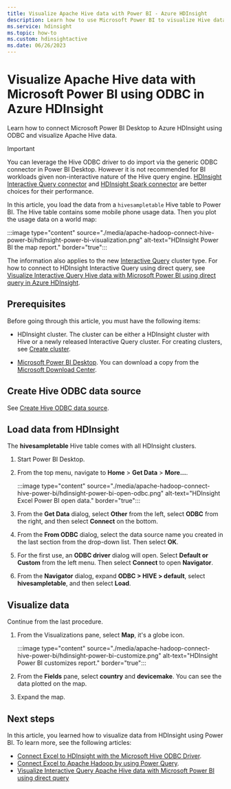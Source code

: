 ```yaml
---
title: Visualize Apache Hive data with Power BI - Azure HDInsight
description: Learn how to use Microsoft Power BI to visualize Hive data processed by Azure HDInsight.
ms.service: hdinsight
ms.topic: how-to
ms.custom: hdinsightactive
ms.date: 06/26/2023
---
```


# Visualize Apache Hive data with Microsoft Power BI using ODBC in Azure HDInsight

Learn how to connect Microsoft Power BI Desktop to Azure HDInsight using ODBC and visualize Apache Hive data.

> [!IMPORTANT]
> You can leverage the Hive ODBC driver to do import via the generic ODBC connector in Power BI Desktop. However it is not recommended for BI workloads given non-interactive nature of the Hive query engine. [HDInsight Interactive Query connector](../interactive-query/apache-hadoop-connect-hive-power-bi-directquery.md) and [HDInsight Spark connector](/power-bi/spark-on-hdinsight-with-direct-connect) are better choices for their performance.

In this article, you load the data from a `hivesampletable` Hive table to Power BI. The Hive table contains some mobile phone usage data. Then you plot the usage data on a world map:

:::image type="content" source="./media/apache-hadoop-connect-hive-power-bi/hdinsight-power-bi-visualization.png" alt-text="HDInsight Power BI the map report." border="true":::

The information also applies to the new [Interactive Query](../interactive-query/apache-interactive-query-get-started.md) cluster type. For how to connect to HDInsight Interactive Query using direct query, see [Visualize Interactive Query Hive data with Microsoft Power BI using direct query in Azure HDInsight](../interactive-query/apache-hadoop-connect-hive-power-bi-directquery.md).

## Prerequisites

Before going through this article, you must have the following items:

* HDInsight cluster. The cluster can be either a HDInsight cluster with Hive or a newly released Interactive Query cluster. For creating clusters, see [Create cluster](apache-hadoop-linux-tutorial-get-started.md).

* [Microsoft Power BI Desktop](https://powerbi.microsoft.com/desktop/). You can download a copy from the [Microsoft Download Center](https://www.microsoft.com/download/details.aspx?id=45331).

## Create Hive ODBC data source

See [Create Hive ODBC data source](apache-hadoop-connect-excel-hive-odbc-driver.md#create-apache-hive-odbc-data-source).

## Load data from HDInsight

The **hivesampletable** Hive table comes with all HDInsight clusters.

1. Start Power BI Desktop.

1. From the top menu, navigate to **Home** > **Get Data** > **More...**.

    :::image type="content" source="./media/apache-hadoop-connect-hive-power-bi/hdinsight-power-bi-open-odbc.png" alt-text="HDInsight Excel Power BI open data." border="true":::

1. From the **Get Data** dialog, select **Other** from the left, select **ODBC** from the right, and then select **Connect** on the bottom.

1. From the **From ODBC** dialog, select the data source name you created in the last section from the drop-down list. Then select **OK**.

1. For the first use, an **ODBC driver** dialog will open. Select **Default or Custom** from the left menu. Then select **Connect** to open **Navigator**.

1. From the **Navigator** dialog, expand **ODBC > HIVE > default**, select **hivesampletable**, and then select **Load**.

## Visualize data

Continue from the last procedure.

1. From the Visualizations pane, select **Map**, it's a globe icon.

    :::image type="content" source="./media/apache-hadoop-connect-hive-power-bi/hdinsight-power-bi-customize.png" alt-text="HDInsight Power BI customizes report." border="true":::

1. From the **Fields** pane, select **country** and **devicemake**. You can see the data plotted on the map.

1. Expand the map.

## Next steps

In this article, you learned how to visualize data from HDInsight using Power BI.  To learn more, see the following articles:

* [Connect Excel to HDInsight with the Microsoft Hive ODBC Driver](./apache-hadoop-connect-excel-hive-odbc-driver.md).
* [Connect Excel to Apache Hadoop by using Power Query](apache-hadoop-connect-excel-power-query.md).
* [Visualize Interactive Query Apache Hive data with Microsoft Power BI using direct query](../interactive-query/apache-hadoop-connect-hive-power-bi-directquery.md)

